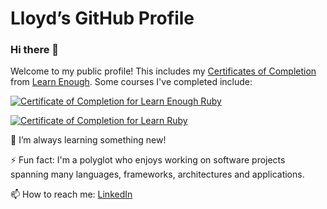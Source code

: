 # Lloyd’s GitHub Profile
### Hi there 👋

<!--
**dubesoftware/dubesoftware** is a ✨ _special_ ✨ repository because its `README.md` (this file) appears on your GitHub profile.

Here are some ideas to get you started:

- 🔭 I’m currently working on ...
- 🌱 I’m currently learning ...
- 👯 I’m looking to collaborate on ...
- 🤔 I’m looking for help with ...
- 💬 Ask me about ...
- 📫 How to reach me: ...
- 😄 Pronouns: ...
- ⚡ Fun fact: ...
-->

Welcome to my public profile! This includes my [Certificates of Completion](https://www.learnenough.com/certificates/dubesoftware) from [Learn Enough](https://www.learnenough.com/). Some courses I've completed include:

<a href="https://www.learnenough.com/certificates/dubesoftware"><img src="https://www.learnenough.com/certificates/dubesoftware/ruby-tutorial.svg" alt="Certificate of Completion for Learn Enough Ruby"></a>

<a href="https://www.codecademy.com/profiles/objectWhiz84614/certificates/1c05e0382bc5681c824c4cbe85c126fd
"><img src="hhttps://www.codecademy.com/profiles/objectWhiz84614/certificates/1c05e0382bc5681c824c4cbe85c126fd
" alt="Certificate of Completion for Learn Ruby"></a>

🌱 I’m always learning something new!

⚡ Fun fact: I'm a polyglot who enjoys working on software projects spanning many languages, frameworks, architectures and applications.

📫 How to reach me: [LinkedIn](https://www.linkedin.com/in/sldube/)
